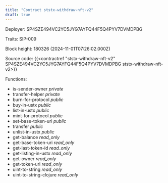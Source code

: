 ```yaml
---
title: "Contract ststx-withdraw-nft-v2"
draft: true
---
```

Deployer: SP4SZE494VC2YC5JYG7AYFQ44F5Q4PYV7DVMDPBG

Traits:
SIP-009 



Block height: 180326 (2024-11-01T07:26:02.000Z)

Source code: {{<contractref "ststx-withdraw-nft-v2" SP4SZE494VC2YC5JYG7AYFQ44F5Q4PYV7DVMDPBG ststx-withdraw-nft-v2>}}

Functions:

* is-sender-owner _private_
* transfer-helper _private_
* burn-for-protocol _public_
* buy-in-ustx _public_
* list-in-ustx _public_
* mint-for-protocol _public_
* set-base-token-uri _public_
* transfer _public_
* unlist-in-ustx _public_
* get-balance _read_only_
* get-base-token-uri _read_only_
* get-last-token-id _read_only_
* get-listing-in-ustx _read_only_
* get-owner _read_only_
* get-token-uri _read_only_
* uint-to-string _read_only_
* uint-to-string-clojure _read_only_
